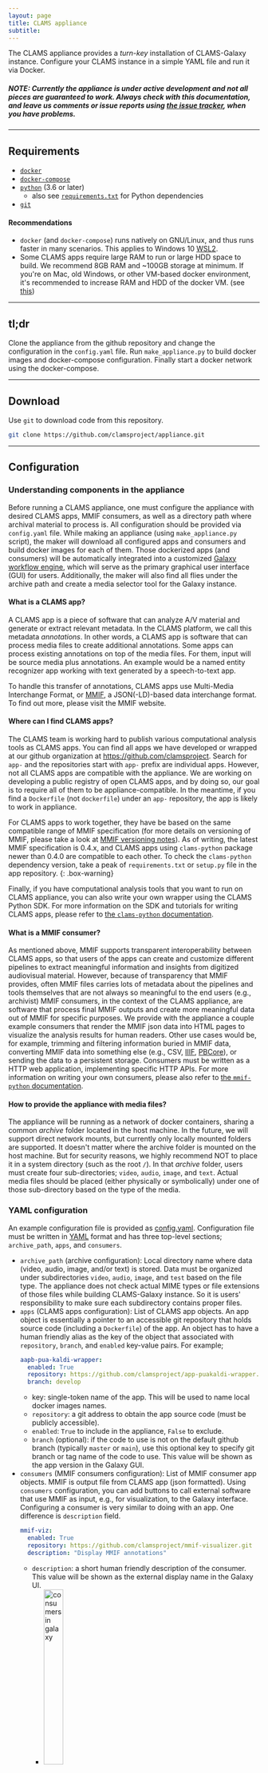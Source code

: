 ```yaml
---
layout: page
title: CLAMS appliance
subtitle: 
---
```


The CLAMS appliance provides a *turn-key* installation of CLAMS-Galaxy instance. Configure your CLAMS instance in a simple YAML file and run it via Docker. 

##### NOTE: Currently the appliance is under active development and not all pieces are guaranteed to work. Always check with this documentation, and leave us comments or issue reports using [the issue tracker](https://github.com/clamsproject/appliance/issues), when you have problems. 

----
## Requirements 

* [`docker`](https://www.docker.com/)
* [`docker-compose`](https://docs.docker.com/compose/)
* [`python`](https://www.python.org/) (3.6 or later)
  * also see [`requirements.txt`](requirements.txt) for Python dependencies
* [`git`](https://git-scm.com/)

#### Recommendations

* `docker` (and `docker-compose`) runs natively on GNU/Linux, and thus runs faster in many scenarios. This applies to Windows 10 [WSL2](https://docs.microsoft.com/en-us/windows/wsl/install-win10).
* Some CLAMS apps require large RAM to run or large HDD space to build. We recommend 8GB RAM and ~100GB storage at minimum. If you're on Mac, old Windows, or other VM-based docker environment, it's recommended to increase RAM and HDD of the docker VM. (see [this](https://docs.docker.com/docker-for-mac/space/))

----
## tl;dr

Clone the appliance from the github repository and change the configuration in the `config.yaml` file. Run `make_appliance.py` to build docker images and docker-compose configuration. Finally start a docker network using the docker-compose. 

----
## Download

Use `git` to download code from this repository. 
```bash 
git clone https://github.com/clamsproject/appliance.git
```

----
## Configuration

### Understanding components in the appliance
Before running a CLAMS appliance, one must configure the appliance with desired CLAMS apps, MMIF consumers, as well as a directory path where archival material to process is.
All configuration should be provided via `config.yaml` file. 
While making an appliance (using `make_appliance.py` script), the maker will download all configured apps and consumers and build docker images for each of them. 
Those dockerized apps (and consumers) will be automatically integrated into a customized [Galaxy workflow engine](https://galaxyproject.org/), which will serve as the primary graphical user interface (GUI) for users. 
Additionally, the maker will also find all flies under the archive path and create a media selector tool for the Galaxy instance. 

#### What is a CLAMS app?
A CLAMS app is a piece of software that can analyze A/V material and generate or extract relevant metadata. 
In the CLAMS platform, we call this metadata *annotations*. 
In other words, a CLAMS app is software that can process media files to create additional annotations. 
Some apps can process existing annotations on top of the media files. For them, input will be source media plus annotations. An example would be a named entity recognizer app working with text generated by a speech-to-text app. 

To handle this transfer of annotations, CLAMS apps use Multi-Media Interchange Format, or [MMIF](https://mmif.clams.ai/), a JSON(-LD)-based data interchange format. To find out more, please visit the MMIF website. 


#### Where can I find CLAMS apps? 
The CLAMS team is working hard to publish various computational analysis tools as CLAMS apps. 
You can find all apps we have developed or wrapped at our github organization at https://github.com/clamsproject. Search for `app-` and the repositories start with `app-` prefix are individual apps. 
However, not all CLAMS apps are compatible with the appliance. We are working on developing a public registry of open CLAMS apps, and by doing so, our goal is to require all of them to be appliance-compatible. In the meantime, if you find a `Dockerfile` (not `dockerfile`) under an `app-` repository, the app is likely to work in appliance. 

For CLAMS apps to work together, they have be based on the same compatible range of MMIF specification (for more details on versioning of MMIF, please take a look at [MMIF versioning notes](https://mmif.clams.ai/versioning/)). 
As of writing, the latest MMIF specification is 0.4.x, and CLAMS apps using `clams-python` package newer than 0.4.0 are compatible to each other. To check the `clams-python` dependency version, take a peak of `requirements.txt` or `setup.py` file in the app repository. 
{: .box-warning}

Finally, if you have computational analysis tools that you want to run on CLAMS appliance, you can also write your own wrapper using the CLAMS Python SDK. For more information on the SDK and tutorials for writing CLAMS apps, please refer to [the `clams-python` documentation](https://clams.ai/clams-python). 

#### What is a MMIF consumer? 
As mentioned above, MMIF supports transparent interoperability between CLAMS apps, so that users of the apps can create and customize different pipelines to extract meaningful information and insights from digitized audiovisual material.
However, because of transparency that MMIF provides, often MMIF files carries lots of metadata about the pipelines and tools themselves that are not always so meaningful to the end users (e.g., archivist)
MMIF consumers, in the context of the CLAMS appliance, are software that process final MMIF outputs and create more meaningful data out of MMIF for specific purposes. We provide with the appliance a couple example consumers that render the MMIF json data into HTML pages to visualize the analysis results for human readers. Other use cases would be, for example, trimming and filtering information buried in MMIF data, converting MMIF data into something else (e.g., CSV, [IIIF](https://iiif.io/), [PBCore](https://pbcore.org/)), or sending the data to a persistent storage. Consumers must be written as a HTTP web application, implementing specific HTTP APIs. For more information on writing your own consumers, please also refer to [the `mmif-python` documentation](https://clams.ai/mmif-python). 

#### How to provide the appliance with media files? 

The appliance will be running as a network of docker containers, sharing a common *archive* folder located in the host machine. In the future, we will support direct network mounts, but currently only locally mounted folders are supported. It doesn't matter where the archive folder is mounted on the host machine. But for security reasons, we highly recommend NOT to place it in a system directory (such as the root `/`). In that *archive* folder, users must create four sub-directories; `video`, `audio`, `image`, and `text`. Actual media files should be placed (either physically or symbolically) under one of those sub-directory based on the type of the media. 

### YAML configuration 
An example configuration file is provided as [config.yaml](config.yaml). Configuration file must be written in [YAML](https://yaml.org/start.html) format and has three top-level sections; `archive_path`, `apps`, and `consumers`. 

* `archive_path` (archive configuration): Local directory name where data (video, audio, image, and/or text) is stored. Data must be organized under subdirectories `video`, `audio`, `image`, and `test` based on the file type. The appliance does not check actual MIME types or file extensions of those files while building CLAMS-Galaxy instance. So it is users' responsibility to make sure each subdirectory contains proper files. 
* `apps` (CLAMS apps configuration): List of CLAMS app objects. An app object is essentially a pointer to an accessible git repository that holds source code (including a `Dockerfile`) of the app. An object has to have a human friendly alias as the key of the object that associated with `repository`, `branch`, and `enabled` key-value pairs. For example; 
  ``` yaml
  aapb-pua-kaldi-wrapper:
    enabled: True
    repository: https://github.com/clamsproject/app-puakaldi-wrapper.git
    branch: develop
  ```
  * key: single-token name of the app. This will be used to name local docker images names.
  * `repository`: a git address to obtain the app source code (must be publicly accessible).
  * `enabled`: `True` to include in the appliance, `False` to exclude. 
  * `branch` (optional): if the code to use is not on the default github branch (typically `master` or `main`), use this optional key to specify git branch or tag name of the code to use. This value will be shown as the app version in the Galaxy GUI. 
* `consumers` (MMIF consumers configuration): List of MMIF consumer app objects. MMIF is output file from CLAMS app (json formatted). Using `consumers` configuration, you can add buttons to call external software that use MMIF as input, e.g., for visualization, to the Galaxy interface. Configuring a consumer is very similar to doing with an app. One difference is `description` field. 
  ``` yaml
  mmif-viz:
    enabled: True
    repository: https://github.com/clamsproject/mmif-visualizer.git
    description: "Display MMIF annotations"
  ```
  * `description`: a short human friendly description of the consumer. This value will be shown as the external display name in the Galaxy UI. 
    * <img src="consumers.png" width="30%" alt="consumers in galaxy"/>

----
## Build 

First install python dependencies specified in the [`requirements.txt`](requirements.txt). 

```
pip install -r requirements.txt
```

Then run `make_appliance.py`. 
```
python make_appliance.py
```
Optionally you can pass `-f` flag to re-download configured apps and consumers. 

This can take quite a long time depending on which apps are configured to use. 
{: .box-note}

The appliance maker will create a [docker volume](https://docs.docker.com/storage/volumes/). The name of the volume will be `clams_appliance_volume` by default, but you can give it a name of your choice using `-v` flag when running `make_appliance.py`. This volume will be used to store the Galaxy instance and its database where Galaxy logins, job history, and intermediate MMIF annotation files are stored. You can consider this volume as an *export* format of the appliance. 

To check the docker volume and its contents, use `docker volume` commands. 
{: .box-note}



----
## Deployment

Once all apps and consumers are built, `docker-compose.yml` file will be generated. You can now start a CLAMS-Galaxy instance with `docker-compose`, in the same directory where the `docker-compose.yml` file was generated. 
```
docker-compose up
```

When the CLAMS-Galaxy instance spins up, CLAMS app containers will use host machine's ports starting from 8001 (each uses a port), and MMIF consumers will use ports from 9001. The Galaxy will be listening to host's port 8080. So make sure those ports are available before starting up the CLAMS instance. Once everything is up and running, you can connect to the CLAMS-Galaxy via http://localhost:8080 or other host addresses. 

### Galaxy Administration 

A new admin account for Galaxy web interface will be created at the first run. Once Galaxy is up and running, you can log in using `admin` for the username and `password` for the password (YES, super-secure credential!). The appliance is still experimental and supposed to be running on a local machine. We will continue developing the appliance for more secure and scalable deployment of the CLAMS. 


### Shutdown 

To shut down a running CLAMS appliance instance, just press `ctrl`-`c` to stop the containers. Or you can issue `docker-compose down` under the same directory in a separate terminal to stop *and* remove containers. 
All Galaxy-internal databases are written to a docker volume (by default, `clams_appliance_volume`), and the volume can be (accidentally) removed once the Galaxy container is gone. 
So when you want to re-use those files (e.g., intermediate MMIF outputs), just use `ctrl`-`c` and later you can restart the network by `docker-compose up`. 

